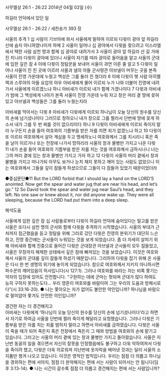 사무엘상 26:1 - 26:22 
2014년 04월 02일 (수)

하길라 언덕에서 있던 일



사무엘상 26:1 - 26:22 / 새찬송가 393 장


사울의 추격 
1 십 사람이 기브아에 와서 사울에게 말하여 이르되 다윗이 광야 앞 하길라 산에 숨지 아니하였나이까 하매 2 사울이 일어나 십 광야에서 다윗을 찾으려고 이스라엘에서 택한 사람 삼천 명과 함께 십 광야로 내려가서 3 사울이 광야 앞 하길라 산 길 가에 진 치니라 다윗이 광야에 있더니 사울이 자기를 따라 광야로 들어옴을 알고
사울의 군대에 임한 깊은 잠 
4 이에 다윗이 정탐꾼을 보내어 사울이 과연 이른 줄 알고 5 다윗이 일어나 사울이 진 친 곳에 이르러 사울과 넬의 아들 군사령관 아브넬이 머무는 곳을 본즉 사울이 진영 가운데에 누웠고 백성은 그를 둘러 진 쳤더라 6 이에 다윗이 헷 사람 아히멜렉과 스루야의 아들 요압의 아우 아비새에게 물어 이르되 누가 나와 더불어 진영에 내려가서 사울에게 이르겠느냐 하니 아비새가 이르되 내가 함께 가겠나이다 7 다윗과 아비새가 밤에 그 백성에게 나아가 본즉 사울이 진영 가운데 누워 자고 창은 머리 곁 땅에 꽂혀 있고 아브넬과 백성들은 그를 둘러 누웠는지라 

아비새를 막아서는 다윗
8 아비새가 다윗에게 이르되 하나님이 오늘 당신의 원수를 당신의 손에 넘기셨나이다 그러므로 청하오니 내가 창으로 그를 찔러서 단번에 땅에 꽂게 하소서 내가 그를 두 번 찌를 것이 없으리이다 하니 9 다윗이 아비새에게 이르되 죽이지 말라 누구든지 손을 들어 여호와의 기름부음 받은 자를 치면 죄가 없겠느냐 하고 10 다윗이 또 이르되 여호와께서 살아 계심을 두고 맹세하노니 여호와께서 그를 치시리니 혹은 죽을 날이 이르거나 또는 전장에 나가서 망하리라
사울의 창과 물병만 가지고 나온 다윗  
11 내가 손을 들어 여호와의 기름부음 받은 자를 치는 것을 여호와께서 금하시나니 너는 그의 머리 곁에 있는 창과 물병만 가지고 가자 하고 12 다윗이 사울의 머리 곁에서 창과 물병을 가지고 떠나가되 아무도 보거나 눈치 채지 못하고 깨어 있는 사람도 없었으니 이는 여호와께서 그들을 깊이 잠들게 하셨으므로 그들이 다 잠들어 있었기 때문이었더라


●중심문단●11 But the LORD forbid that I should lay a hand on the LORD’S anointed. Now get the spear and water jug that are near his head, and let’s go.” 12 So David took the spear and water jug near Saul’s head, and they left. No one saw or knew about it, nor did anyone wake up. They were all sleeping, because the LORD had put them into a deep sleep.

해석도움





사울에게 임한 깊은 잠
십 사람들로부터 다윗이 하길라 언덕에 숨어있다는 밀고를 받은 사울은 또다시 삼천 명의 군사와 함께 다윗을 추격하기 시작했습니다. 사울의 부대가 근처까지 접근했음을 듣고 정탐을 위해 그리로 갔던 다윗은 진영의 분위기가 대단히 느슨하고, 진영 중간에는 군사들이 누워있는 것을 보게 되었습니다. 좀 더 자세히 살피기 위해 아비새와 함께 진중으로 들어간 다윗은 군대장관 아브넬과 군사들이 모두 잠들었고, 사울은 무장까지 해제한 상태에서 깊은 잠에 빠져있는 것을 보았습니다. 이것은 여호와께서 사울의 군대를 깊이 잠들게 하셨기 때문입니다. 그리하여 다윗을 잡기 위해 온 사울은 다시 한 번 생명의 위기에 놓이게 되었습니다. 참으로 여호와께서 지키지 아니하시면 파수꾼의 깨어있음이 허사입니다(시 127:1). 그러나 여호와를 바라는 자는 비록 쫓기는 약자의 입장에 있어도 안전합니다. “구원하는 데에 군마는 헛되며 군대가 많다 하여도 능히 구하지 못하는도다… 우리 영혼이 여호와를 바람이여 그는 우리의 도움과 방패시로다”(시 33:16-20). 
● 나는 쫓아오는 자가 없어도 불안한 악인입니까? 하나님을 바람으로 말미암아 쫓겨도 안전한 의인입니까? 

경건한 자는 더 경건해지고  
아비새는 다윗에게 ‘하나님이 오늘 당신의 원수를 당신의 손에 넘기셨나이다’라고 하면서 자기로 하여금 사울을 단번에 찔러 죽이게 해달라고 요청했습니다. 그러나 다윗은 기름부음 받은 자를 치는 죄를 범하지 말라고 하면서 아비새를 금하였습니다. 다윗은 사울이 죽을 때가 되어 죽든지 혹은 전장에서 죽든지 그 때와 방법을 여호와의 손에 맡기고 있습니다. 그러고는 사울의 머리 곁에 있는 창과 물병만 가지고 돌아왔습니다. 사울은 지난번 동굴의 일을 겪으면서 자신의 잘못을 인정했음에도 불구하고 더욱 악하여져서 다윗을 죽이려 했고, 다윗은 더욱 의로워져 지난번에 옷자락을 베어낸 것과는 달리 사울의 소지품만 챙겨 나오고 있습니다. 이것은 영적인 법칙입니다. 우리는 점점 더 의롭고 하나님을 경외하는 편에 서야지, 점점 더 완악해지는 편에 서는 사람이 되어서는 안 됩니다(딤후 3:13-14).
● 나는 시간이 갈수록 점점 더 의롭고 경건해지는 편에 서는 사람입니까?